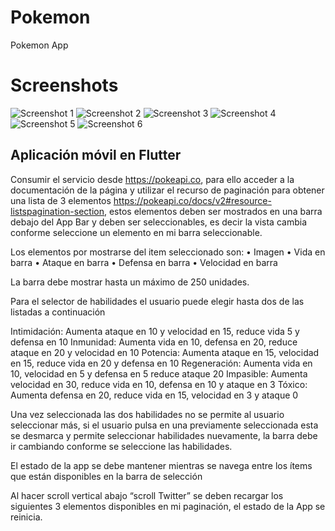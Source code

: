 # Pokemon

Pokemon App

# Screenshots

![Screenshot 1](./github/1.png)
![Screenshot 2](./github/2.png)
![Screenshot 3](./github/3.png)
![Screenshot 4](./github/4.png)
![Screenshot 5](./github/5.png)
![Screenshot 6](./github/6.png)

## Aplicación móvil en Flutter

Consumir el servicio desde https://pokeapi.co, para ello acceder a la documentación de la
página y utilizar el recurso de paginación para obtener una lista de 3 elementos
https://pokeapi.co/docs/v2#resource-listspagination-section, estos elementos deben ser
mostrados en una barra debajo del App Bar y deben ser seleccionables, es decir la vista
cambia conforme seleccione un elemento en mi barra seleccionable.

Los elementos por mostrarse del item seleccionado son:
• Imagen
• Vida en barra
• Ataque en barra
• Defensa en barra
• Velocidad en barra

La barra debe mostrar hasta un máximo de 250 unidades.

Para el selector de habilidades el usuario puede elegir hasta dos de las listadas a
continuación

Intimidación: Aumenta ataque en 10 y velocidad en 15, reduce vida 5 y defensa en 10
Inmunidad: Aumenta vida en 10, defensa en 20, reduce ataque en 20 y velocidad en 10
Potencia: Aumenta ataque en 15, velocidad en 15, reduce vida en 20 y defensa en 10
Regeneración: Aumenta vida en 10, velocidad en 5 y defensa en 5 reduce ataque 20
Impasible: Aumenta velocidad en 30, reduce vida en 10, defensa en 10 y ataque en 3
Tóxico: Aumenta defensa en 20, reduce vida en 15, velocidad en 3 y ataque 0

Una vez seleccionada las dos habilidades no se permite al usuario seleccionar más, si el
usuario pulsa en una previamente seleccionada esta se desmarca y permite seleccionar
habilidades nuevamente, la barra debe ir cambiando conforme se seleccione las
habilidades.

El estado de la app se debe mantener mientras se navega entre los ítems que están
disponibles en la barra de selección

Al hacer scroll vertical abajo “scroll Twitter” se deben recargar los siguientes 3 elementos
disponibles en mi paginación, el estado de la App se reinicia.
